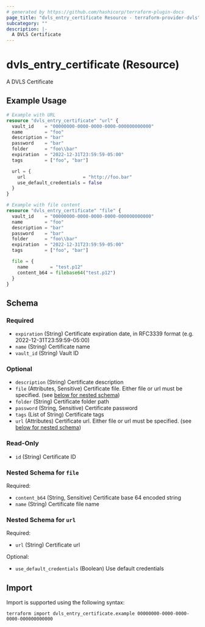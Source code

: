```yaml
---
# generated by https://github.com/hashicorp/terraform-plugin-docs
page_title: "dvls_entry_certificate Resource - terraform-provider-dvls"
subcategory: ""
description: |-
  A DVLS Certificate
---
```


# dvls_entry_certificate (Resource)

A DVLS Certificate

## Example Usage

```terraform
# Example with URL
resource "dvls_entry_certificate" "url" {
  vault_id    = "00000000-0000-0000-0000-000000000000"
  name        = "foo"
  description = "bar"
  password    = "bar"
  folder      = "foo\\bar"
  expiration  = "2022-12-31T23:59:59-05:00"
  tags        = ["foo", "bar"]

  url = {
    url                     = "http://foo.bar"
    use_default_credentials = false
  }
}

# Example with file content
resource "dvls_entry_certificate" "file" {
  vault_id    = "00000000-0000-0000-0000-000000000000"
  name        = "foo"
  description = "bar"
  password    = "bar"
  folder      = "foo\\bar"
  expiration  = "2022-12-31T23:59:59-05:00"
  tags        = ["foo", "bar"]

  file = {
    name        = "test.p12"
    content_b64 = filebase64("test.p12")
  }
}
```

<!-- schema generated by tfplugindocs -->
## Schema

### Required

- `expiration` (String) Certificate expiration date, in RFC3339 format (e.g. 2022-12-31T23:59:59-05:00)
- `name` (String) Certificate name
- `vault_id` (String) Vault ID

### Optional

- `description` (String) Certificate description
- `file` (Attributes, Sensitive) Certificate file. Either file or url must be specified. (see [below for nested schema](#nestedatt--file))
- `folder` (String) Certificate folder path
- `password` (String, Sensitive) Certificate password
- `tags` (List of String) Certificate tags
- `url` (Attributes) Certificate url. Either file or url must be specified. (see [below for nested schema](#nestedatt--url))

### Read-Only

- `id` (String) Certificate ID

<a id="nestedatt--file"></a>
### Nested Schema for `file`

Required:

- `content_b64` (String, Sensitive) Certificate base 64 encoded string
- `name` (String) Certificate file name


<a id="nestedatt--url"></a>
### Nested Schema for `url`

Required:

- `url` (String) Certificate url

Optional:

- `use_default_credentials` (Boolean) Use default credentials

## Import

Import is supported using the following syntax:

```shell
terraform import dvls_entry_certificate.example 00000000-0000-0000-0000-000000000000
```
